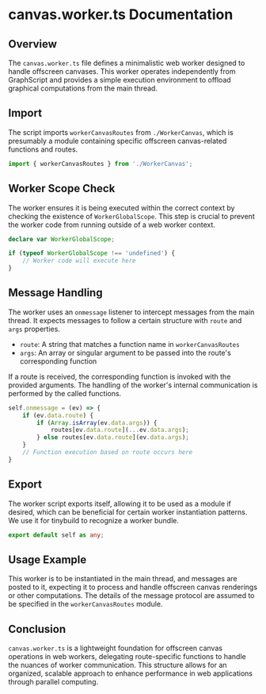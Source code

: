 # canvas.worker.ts Documentation

## Overview

The `canvas.worker.ts` file defines a minimalistic web worker designed to handle offscreen canvases. This worker operates independently from GraphScript and provides a simple execution environment to offload graphical computations from the main thread.

## Import

The script imports `workerCanvasRoutes` from `./WorkerCanvas`, which is presumably a module containing specific offscreen canvas-related functions and routes.

```typescript
import { workerCanvasRoutes } from './WorkerCanvas';
```

## Worker Scope Check

The worker ensures it is being executed within the correct context by checking the existence of `WorkerGlobalScope`. This step is crucial to prevent the worker code from running outside of a web worker context.

```typescript
declare var WorkerGlobalScope;

if (typeof WorkerGlobalScope !== 'undefined') {
    // Worker code will execute here
}
```

## Message Handling

The worker uses an `onmessage` listener to intercept messages from the main thread. It expects messages to follow a certain structure with `route` and `args` properties.

- `route`: A string that matches a function name in `workerCanvasRoutes`
- `args`: An array or singular argument to be passed into the route's corresponding function

If a route is received, the corresponding function is invoked with the provided arguments. The handling of the worker's internal communication is performed by the called functions.

```typescript
self.onmessage = (ev) => {
    if (ev.data.route) {
        if (Array.isArray(ev.data.args)) {
            routes[ev.data.route](...ev.data.args);
        } else routes[ev.data.route](ev.data.args);
    }
    // Function execution based on route occurs here
}
```

## Export

The worker script exports itself, allowing it to be used as a module if desired, which can be beneficial for certain worker instantiation patterns. We use it for tinybuild to recognize a worker bundle.

```typescript
export default self as any;
```

## Usage Example

This worker is to be instantiated in the main thread, and messages are posted to it, expecting it to process and handle offscreen canvas renderings or other computations. The details of the message protocol are assumed to be specified in the `workerCanvasRoutes` module.

## Conclusion

`canvas.worker.ts` is a lightweight foundation for offscreen canvas operations in web workers, delegating route-specific functions to handle the nuances of worker communication. This structure allows for an organized, scalable approach to enhance performance in web applications through parallel computing.